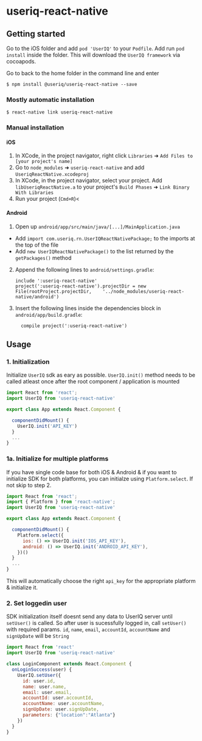 # useriq-react-native

## Getting started

Go to the iOS folder and add `pod 'UserIQ'` to your `Podfile`.
Add run `pod install` inside the folder. This will download the `UserIQ framework` via cocoapods.

Go to back to the home folder in the command line and enter

`$ npm install @useriq/useriq-react-native --save`

### Mostly automatic installation

`$ react-native link useriq-react-native`

### Manual installation

#### iOS

1. In XCode, in the project navigator, right click `Libraries` ➜ `Add Files to [your project's name]`
2. Go to `node_modules` ➜ `useriq-react-native` and add `UseriqReactNative.xcodeproj`
3. In XCode, in the project navigator, select your project. Add `libUseriqReactNative.a` to your project's `Build Phases` ➜ `Link Binary With Libraries`
4. Run your project (`Cmd+R`)<

#### Android

1. Open up `android/app/src/main/java/[...]/MainApplication.java`

- Add `import com.useriq.rn.UserIQReactNativePackage;` to the imports at the top of the file
- Add `new UserIQReactNativePackage()` to the list returned by the `getPackages()` method

2. Append the following lines to `android/settings.gradle`:
   ```
   include ':useriq-react-native'
   project(':useriq-react-native').projectDir = new File(rootProject.projectDir, 	'../node_modules/useriq-react-native/android')
   ```
3. Insert the following lines inside the dependencies block in `android/app/build.gradle`:
   ```
     compile project(':useriq-react-native')
   ```

## Usage

### 1. Initialization

Initialize `UserIQ` sdk as eary as possible. `UserIQ.init()` method needs to be called atleast once after the root component / application is mounted

```javascript
import React from 'react';
import UserIQ from 'useriq-react-native'

export class App extends React.Component {

  componentDidMount() {
    UserIQ.init('API_KEY')
  }
  ...
}
```

### 1a. Initialize for multiple platforms

If you have single code base for both iOS & Android & if you want to initialize SDK for both platforms, you can initialze using `Platform.select`. If not skip to step 2.

```javascript
import React from 'react';
import { Platform } from 'react-native';
import UserIQ from 'useriq-react-native'

export class App extends React.Component {

  componentDidMount() {
    Platform.select({
      ios: () => UserIQ.init('IOS_API_KEY'),
      android: () => UserIQ.init('ANDROID_API_KEY'),
    })()
  }
  ...
}
```

This will automatically choose the right `api_key` for the appropriate platform & initialize it.

### 2. Set loggedin user

SDK initialization itself doesnt send any data to UserIQ server until `setUser()` is called. So after user is sucessfully logged in, call `setUser()` with required params. `id`, `name`, `email`, `accountId`, `accountName` and `signUpDate` will be `String`

```javascript
import React from 'react'
import UserIQ from 'useriq-react-native'

class LoginComponent extends React.Component {
  onLoginSuccess(user) {
    UserIQ.setUser({
      id: user.id,
      name: user.name,
      email: user.email,
      accountId: user.accountId,
      accountName: user.accountName,
      signUpDate: user.signUpDate,
      parameters: {"location":"Atlanta"}
    })
  }
}
```